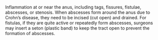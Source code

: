 Inflammation at or near the anus, including tags, fissures, fistulae, abscesses, or stenosis. When abscesses form around the anus due to Crohn’s disease, they need to be incised (cut open) and drained.  For fistulas, if they are quite active or repeatedly form abscesses, surgeons may insert a seton (plastic band) to keep the tract open to prevent the formation of abscesses.   
